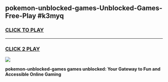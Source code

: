 
## pokemon-unblocked-games-Unblocked-Games-Free-Play #k3myq
<h3>
<a href="https://us.freeplayer.one?title=pokemon-unblocked-games&ref=9M">CLICK TO PLAY</a></h3>
<hr>

<h3>
<a href="https://us.freeplayer.one?title=pokemon-unblocked-games&ref=9M">CLICK 2 PLAY</a>
  
</h3>

<a href="https://us.freeplayer.one?title=pokemon-unblocked-games&ref=9M"><img src="https://clearcache.store/games.png"></a>


**pokemon-unblocked-games games unblocked: Your Gateway to Fun and Accessible Online Gaming**
